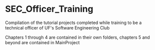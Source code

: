 # SEC_Officer_Training

Compilation of the tutorial projects completed while training to be a technical officer of UF's Software Engineering Club

Chapters 1 through 4 are contained in their own folders, chapters 5 and beyond are contained in MainProject
